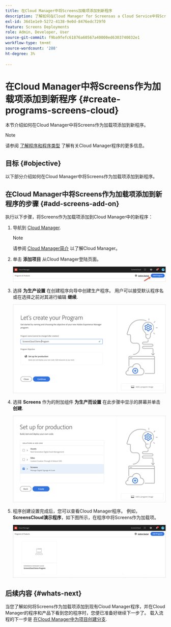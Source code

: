 ```yaml
---
title: 在Cloud Manager中将Screens加载项添加到新程序
description: 了解如何在Cloud Manager for Screensas a Cloud Service中将Screens加载项添加到新程序。
exl-id: 36d1e1e9-5272-4138-9e0d-8476edc729f0
feature: Screens Deployments
role: Admin, Developer, User
source-git-commit: f9ba9fefc61876a60567a40000ed6303740032e1
workflow-type: tm+mt
source-wordcount: '288'
ht-degree: 3%

---
```


# 在Cloud Manager中将Screens作为加载项添加到新程序 {#create-programs-screens-cloud}

本节介绍如何在Cloud Manager中将Screens作为加载项添加到新程序。

>[!NOTE]
>请参阅 [了解程序和程序类型](https://experienceleague.adobe.com/docs/experience-manager-cloud-service/content/implementing/using-cloud-manager/programs/program-types.html) 了解有关Cloud Manager程序的更多信息。

## 目标 {#objective}

以下部分介绍如何在Cloud Manager中将Screens作为加载项添加到新程序。

## 在Cloud Manager中将Screens作为加载项添加到新程序的步骤 {#add-screens-add-on}

执行以下步骤，将Screens作为加载项添加到Cloud Manager中的新程序：

1. 导航到 [Cloud Manager](https://my.cloudmanager.adobe.com/).

   >[!NOTE]
   >请参阅 [Cloud Manager简介](https://experienceleague.adobe.com/docs/experience-manager-cloud-service/content/onboarding/journey/cloud-manager.html) 以了解Cloud Manager。

1. 单击 **添加项目** 从Cloud Manager登陆页面。

   ![图像](/help/screens-cloud/assets/onboarding/onboard-screens-addon1.png)

1. 选择 **为生产设置** 在创建程序向导中创建生产程序。 用户可以接受默认程序名或在选择之前对其进行编辑 **继续**.

   ![图像](/help/screens-cloud/assets/onboarding/onboard-screens-addon2.png)

1. 选择 **Screens** 作为的附加组件 **为生产而设置** 在此步骤中显示的屏幕并单击 **创建**.

   ![图像](/help/screens-cloud/assets/onboarding/onboard-screens-addon3.png)

1. 程序创建设置完成后，您可以查看Cloud Manager程序。 例如， **ScreensCloud演示程序**，如下图所示，在程序中将Screens作为加载项。

   ![图像](/help/screens-cloud/assets/onboarding/onboard-screens-addon4.png)

## 后续内容 {#whats-next}

当您了解如何将Screens作为加载项添加到现有Cloud Manager程序，并在Cloud Manager的程序和产品下看到您的程序时，您便已准备好继续下一步了。 载入流程的下一步是 [在Cloud Manager中为项目创建分支](/help/screens-cloud/onboarding-screens-cloud/creating-a-branch.md).
